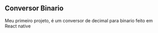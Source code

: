 ## Conversor Binario

Meu primeiro projeto, é um conversor de decimal para binario feito em React native
